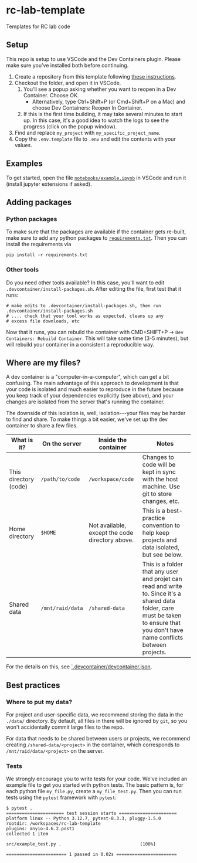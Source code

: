 # rc-lab-template
Templates for RC lab code

## Setup

This repo is setup to use VSCode and the Dev Containers plugin. Please make sure you've installed both before continuing.

1. Create a repository from this template following [these instructions](https://docs.github.com/en/repositories/creating-and-managing-repositories/creating-a-repository-from-a-template#creating-a-repository-from-a-template).
2. Checkout the folder, and open it in VSCode.
    1. You'll see a popup asking whether you want to reopen in a Dev Container. Choose OK.
        - Alternatively, type Ctrl+Shift+P (or Cmd+Shift+P on a Mac) and choose Dev Containers: Reopen In Container.
    2. If this is the first time building, it may take several minutes to start up. In this case, it's a good idea to watch the logs to see the progress (click on the popup window).
4. Find and replace `my_project` with `my_specific_project_name`.
5. Copy the `.env.template` file to `.env` and edit the contents with your values.

## Examples

To get started, open the file [`notebooks/example.ipynb`](notebooks/example.ipynb) in VSCode and run it (install jupyter extensions if asked). 

## Adding packages

### Python packages

To make sure that the packages are available if the container gets re-built, make sure to add any python packages to [`requirements.txt`](requirements.txt). Then you can install the requirements via

```console
pip install -r requirements.txt
```

### Other tools

Do you need other tools available? In this case, you'll want to edit `.devcontainer/install-packages.sh`. After editing the file, first test that it runs:

```console
# make edits to .devcontainer/install-packages.sh, then run
.devcontainer/install-packages.sh
# .... check that your tool works as expected, cleans up any 
# excess file downloads, etc
```
Now that it runs, you can rebuild the container with CMD+SHIFT+P -> `Dev Containers: Rebuild Container`. This will take some time (3-5 minutes), but will rebuild your container in a consistent a reproducible way.


## Where are my files?

A dev container is a "computer-in-a-computer", which can get a bit confusing. The main advantage of this approach to development is that your code is isolated and much easier to reproduce in the future because you keep track of your dependencies explicitly (see above), and your changes are isolated from the server that's running the container.

The downside of this isolation is, well, isolation---your files may be harder to find and share. To make things a bit easier, we've set up the dev container to share a few files.

| What is it?           | On the server   | Inside the container | Notes                     |
|-----------------------|-----------------|----------------------|---------------------------|
| This directory (code) | `/path/to/code` | `/workspace/code`    | Changes to code will be kept in sync with the host machine. Use git to store changes, etc.
| Home directory     | `$HOME` | Not available, except the code directory above. | This is a best-practice convention to help keep projects and data isolated, but see below.
| Shared data | `/mnt/raid/data` | `/shared-data` | This is a folder that any user and projet can read and write to. Since it's a shared data folder, care must be taken to ensure that you don't have name conflicts between projects.

For the details on this, see [`.devcontainer/devcontainer.json](.devcontainer/devcontainer.json).


## Best practices

### Where to put my data?

For project and user-specific data, we recommend storing the data in the `./data/` directory. By default, all files in there will be ignored by `git`, so you won't accidentally commit large files to the repo.

For data that needs to be shared between users or projects, we recommend creating `/shared-data/<project>` in the container, which corresponds to `/mnt/raid/data/<project>` on the server. 


### Tests

We strongly encourage you to write tests for your code. We've included an example file to get you started with python tests. The basic pattern is, for each python file `my_file.py`, create a `my_file_test.py`. Then you can run tests using the `pytest` framework with `pytest`:


```
$ pytest .
====================== test session starts ======================
platform linux -- Python 3.12.7, pytest-8.3.3, pluggy-1.5.0
rootdir: /workspaces/rc-lab-template
plugins: anyio-4.6.2.post1
collected 1 item                                                

src/example_test.py .                              [100%]

======================= 1 passed in 0.02s =======================
```
